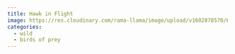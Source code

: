 ```yaml
---
title: Hawk in Flight
image: https://res.cloudinary.com/rama-llama/image/upload/v1602878570/Hawk_in_flight_copy_myhkyz.jpg
categories:
  - wild
  - birds of prey
---
```

